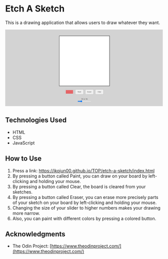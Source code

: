 # Etch A Sketch

This is a drawing application that allows users to draw whatever they want.

![Etch-a-Sketch screenshot](JPEG/etch-a-sketch.jpeg)

## Technologies Used

- HTML
- CSS
- JavaScript

## How to Use

1. Press a link: https://ikojun00.github.io/TOP/etch-a-sketch/index.html
2. By pressing a button called Paint, you can draw on your board by left-clicking and holding your mouse.
3. By pressing a button called Clear, the board is cleared from your sketches.
4. By pressing a button called Eraser, you can erase more precisely parts of your sketch on your board by left-clicking and holding your mouse.
5. Changing the size of your slider to higher numbers makes your drawing more narrow.
6. Also, you can paint with different colors by pressing a colored button.

## Acknowledgments

- The Odin Project: [https://www.theodinproject.com/](https://www.theodinproject.com/)
